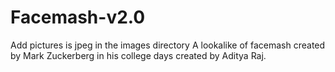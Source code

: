# Facemash-v2.0
Add pictures is jpeg in the images directory
A lookalike of facemash created by Mark Zuckerberg in his college days created by Aditya Raj.
